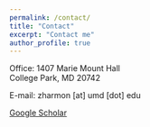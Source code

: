 ```yaml
---
permalink: /contact/
title: "Contact"
excerpt: "Contact me"
author_profile: true
---
```


Office: 1407 Marie Mount Hall\
        College Park, MD 20742

E-mail: zharmon [at] umd [dot] edu

[Google Scholar](https://scholar.google.com/citations?user=k9OkYpwAAAAJ&hl=en&oi=ao)
